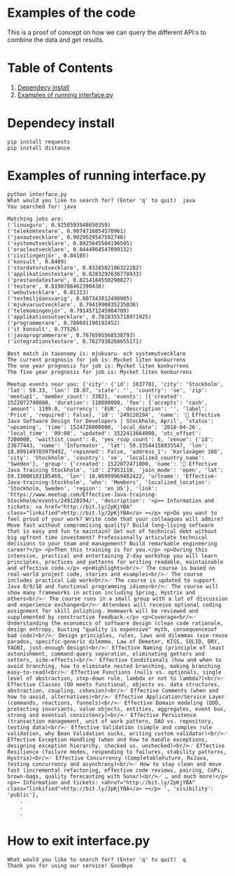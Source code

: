 # Examples of the code

This is a proof of concept on how we can query the different API:s to combine the data and get results.


# Table of Contents

1.  [Dependecy install](#orgb42f795)
2.  [Examples of running interface.py](#org47d7853)


<a id="orgb42f795"></a>

# Dependecy install

    pip install requests
    pip install distance


<a id="org47d7853"></a>

# Examples of running interface.py

    python interface.py 
    What would you like to search for? (Enter 'q' to quit)  java
    You searched for: java

    Matching jobs are:
    ('linuxguru', 0.9258593948650359)
    ('telekomtestare', 0.9074716854570961)
    ('javautvecklare', 0.9029529547592746)
    ('systemutvecklare', 0.8925645504196595)
    ('oracleutvecklare', 0.8444964547099132)
    ('civilingenjör', 0.84185)
    ('konsult', 0.8409)
    ('stordatorutvecklare', 0.8328582106322282)
    ('applikationstestare', 0.8283292636778933)
    ('prestandatestare', 0.8214184550290827)
    ('testare', 0.8190786462390438)
    ('webutvecklare', 0.81313)
    ('testmiljöansvarig', 0.807343012498905)
    ('mjukvaruutvecklare', 0.7941990835235038)
    ('telekomingenjör', 0.7914571245904709)
    ('applikationsutvecklare', 0.7818355718971925)
    ('programmerare', 0.780691190192452)
    ('it konsult', 0.77526)
    ('javaprogrammerare', 0.7676595568530793)
    ('integrationstestare', 0.7627938268655171)

    Best match in taxonomy is: mjukvaru- och systemutvecklare
    The current prognosis for job is: Mycket liten konkurrens
    The one year prognosis for job is: Mycket liten konkurrens
    The five year prognosis for job is: Mycket liten konkurrens

    Meetup events near you: {'city': {'id': 1037701, 'city': 'Stockholm', 'lat': 59.33, 'lon': 18.07, 'state': '', 'country': 'se', 'zip': 'meetup1', 'member_count': 3302}, 'events': [{'created': 1522072740000, 'duration': 118800000, 'fee': {'accepts': 'cash', 'amount': 1199.0, 'currency': 'EUR', 'description': '', 'label': 'Price', 'required': False}, 'id': '249120194', 'name': '🚀 Effective Java Software Design for Developers | Stockholm, April', 'status': 'upcoming', 'time': 1524726000000, 'local_date': '2018-04-26', 'local_time': '09:00', 'updated': 1522413664000, 'utc_offset': 7200000, 'waitlist_count': 0, 'yes_rsvp_count': 6, 'venue': {'id': 23677443, 'name': 'Informator', 'lat': 59.33544158935547, 'lon': 18.099149703979492, 'repinned': False, 'address_1': 'Karlavägen 108', 'city': 'Stockholm', 'country': 'se', 'localized_country_name': 'Sweden'}, 'group': {'created': 1522072471000, 'name': '🚀 Effective Java Training Stockholm', 'id': 27953118, 'join_mode': 'open', 'lat': 59.33000183105469, 'lon': 18.06999969482422, 'urlname': 'Effective-Java-training-Stockholm', 'who': 'Members', 'localized_location': 'Stockholm, Sweden', 'region': 'en_US'}, 'link': 'https://www.meetup.com/Effective-Java-training-Stockholm/events/249120194/', 'description': '<p>➡️ Information and tickets: <a href="http://bit.ly/2pKjYBA" class="linkified">http://bit.ly/2pKjYBA</a> ⬅️</p> <p>Do you want to feel proud of your work? Write code that your colleagues will admire? Move fast without compromising quality? Build long-living software that is easy and fun to maintain? Get out of technical debt without big upfront time investment? Professionally articulate technical decisions to your team and management? Build remarkable engineering career?</p> <p>Then this training is for you.</p> <p>During this intensive, practical and entertaining 2-day workshop you will learn principles, practices and patterns for writing readable, maintainable and effective code.</p> <p>Highlights<br/>✅ The course is based on real-world project code, stories and examples<br/>✅ The course includes practical Lab work<br/>✅ The course is updated to support Java 8/9/10 and functional programming idioms<br/>✅ The course will show many frameworks in action including Spring, Hystrix and others<br/>✅ The course runs in a small group with a lot of discussion and experience exchange<br/>✅ Attendees will receive optional coding assignment for skill polishing. Homework will be reviewed and supplemented by constructive feedback.</p> <p>Coverage<br/>✅ Understanding the economics of software design (clean code rationale, design entropy, busting "quality is expensive" myth, consequencesof bad code)<br/>✅ Design principles, rules, laws and dilemmas (use-reuse paradox, specific-generic dilemma, Law of Demeter, KISS, SOLID, DRY, YAGNI, just-enough design)<br/>✅ Effective Naming (principle of least astonishment, command-query separation, eliminating getters and setters, side-effects)<br/>✅ Effective Conditionals (how and when to avoid branching, how to eliminate nested branching, making branching easy-to-read)<br/>✅ Effective Functions (nulls vs. optionals, single level of abstraction, step-down rule, lambda or not to lambda?)<br/>✅ Effective Classes (OO meets functional, objects vs. data structures, abstraction, coupling, cohesion)<br/>✅ Effective Comments (when and how to avoid, alternatives)<br/>✅ Effective Application/Service Layer (commands, reactions, funnels)<br/>✅ Effective Domain modeling (DDD, protecting invariants, value objects, entities, aggregates, event bus, strong and eventual consistency)<br/>✅ Effective Persistence (transaction management, unit of work pattern, DAO vs. repository, testing data)<br/>✅ Effective Validation (simple and complex rule validation, why Bean Validation sucks, writing custom validator)<br/>✅ Effective Exception Handling (when and how to handle exceptions, designing exception hierarchy, checked vs. unchecked)<br/>✅ Effective Resilience (failure modes, responding to failures, stability patterns, Hystrix)<br/>✅ Effective Concurrency (CompletableFuture, RxJava, testing concurrency and asynchrony)<br/>✅ How to stay clean and move fast (incremental refactoring, effective code reviews, pairing, CoPs, brown-bags, quality forecasting with Sonar)<br/>✅ … and much more!</p> <p>➡️ Information and tickets: <ahref="http://bit.ly/2pKjYBA" class="linkified">http://bit.ly/2pKjYBA</a> ⬅️</p> ', 'visibility': 'public'},
        .
        .
        .

# How to exit interface.py
    
    What would you like to search for? (Enter 'q' to quit)  q
    Thank you for using our service! Goodbye

